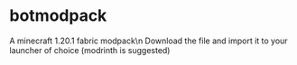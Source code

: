 # botmodpack

A minecraft 1.20.1 fabric modpack\n
Download the file and import it to your launcher of choice (modrinth is suggested)

